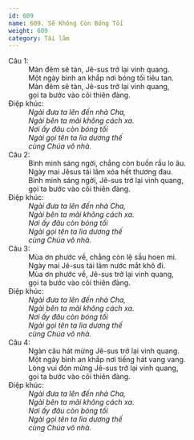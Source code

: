 ```yaml
---
id: 609
name: 609. Sẽ Không Còn Bóng Tối
weight: 609
category: Tái lâm
---
```

<dl><dt>Câu 1:</dt><dd data-verse="1">Màn đêm sẽ tàn, Jê-sus trở lại vinh quang. <br/>Một ngày bình an khắp nơi bóng tối tiêu tan. <br/>Màn đêm sẽ tàn, Jê-sus trở lại vinh quang, <br/>gọi ta bước vào cõi thiên đàng. </dd><dt>Điệp khúc:</dt><dd data-chorus="1"><em>Ngài đưa ta lên đến nhà Cha, <br/>Ngài bên ta mãi không cách xa. <br/>Nơi ấy đâu còn bóng tối <br/>Ngài gọi tên ta lìa dương thế <br/>cùng Chúa vô nhà. </em></dd><dt>Câu 2:</dt><dd data-verse="2">Bình minh sáng ngời, chẳng còn buồn rầu lo âu. <br/>Ngày mai Jêsus tái lâm xóa hết thương đau. <br/>Bình minh sáng ngời, Jê-sus trở lại vinh quang, <br/>gọi ta bước vào cõi thiên đàng. </dd><dt>Điệp khúc:</dt><dd data-chorus="1"><em>Ngài đưa ta lên đến nhà Cha, <br/>Ngài bên ta mãi không cách xa. <br/>Nơi ấy đâu còn bóng tối <br/>Ngài gọi tên ta lìa dương thế <br/>cùng Chúa vô nhà. </em></dd><dt>Câu 3:</dt><dd data-verse="3">Mùa ơn phước về, chẳng còn lệ sầu hoen mi. <br/>Ngày mai Jê-sus tái lâm nước mắt khô đi. <br/>Mùa ơn phước về, Jê-sus trở lại vinh quang, <br/>gọi ta bước vào cõi thiên đàng. </dd><dt>Điệp khúc:</dt><dd data-chorus="1"><em>Ngài đưa ta lên đến nhà Cha, <br/>Ngài bên ta mãi không cách xa. <br/>Nơi ấy đâu còn bóng tối <br/>Ngài gọi tên ta lìa dương thế <br/>cùng Chúa vô nhà. </em></dd><dt>Câu 4:</dt><dd data-verse="4">Ngàn câu hát mừng Jê-sus trở lại vinh quang. <br/>Một ngày bình an khắp nơi tiếng hát vang vang. <br/>Lòng vui đón mừng Jê-sus trở lại vinh quang, <br/>gọi ta bước vào cõi thiên đàng. </dd><dt>Điệp khúc:</dt><dd data-chorus="1"><em>Ngài đưa ta lên đến nhà Cha, <br/>Ngài bên ta mãi không cách xa. <br/>Nơi ấy đâu còn bóng tối <br/>Ngài gọi tên ta lìa dương thế <br/>cùng Chúa vô nhà. </em></dd></dl>
